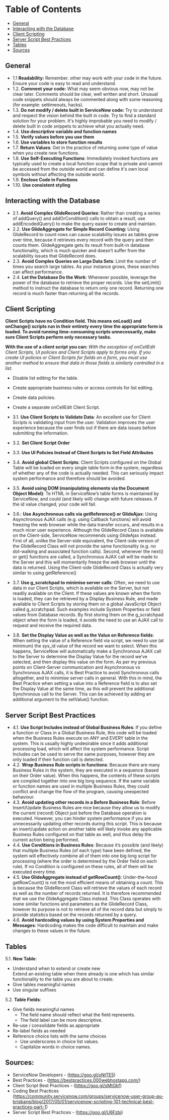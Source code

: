 # Table of Contents

- [General](#general)
- [Interacting with the Database](#interacting-with-the-database)
- [Client Scripting](#client-scripting)
- [Server Script Best Practices](#server-script-best-practices)
- [Tables](#tables)
- [Sources](#sources)

## General

* 1.1 **Readability:** Remember. other may work with your code in the future. Ensure your code is easy to read and understand. 
* 1.2. **Comment your code:** What may seem obvious now, may not be clear later. Comments should be clear, well written and short. Unusual code snippets should always be commented along with some reasoning (for example: settimeouts, hacks).
* 1.3. **Do not modify / delete built in ServiceNow code:** Try to understand and respect the vision behind the built in code. Try to find a standard solution for your problem. It's highly improbable you need to modify / delete built in code snippets to achieve what you actually need.
* 1.4. **Use descriptive variable and function names**
* 1.5. **Verify values before you use them**
* 1.6. **Use variables to store function results**
* 1.7. **Return Values**: Get in the practice of returning some type of value when you create new functions.
* 1.8. **Use Self-Executing Functions**: Immediately invoked functions are typically used to create a local function scope that is private and cannot be accessed from the outside world and can define it's own local symbols without affecting the outside world.
* 1.9. **Enclose Code in Functions**
* 1.10. **Use consistent styling**

## Interacting with the Database

* 2.1. **Avoid Complex GlideRecord Queries**: Rather than creating a series of addQuery() and addOrCondition() calls to obtain a result, use addEncodedQuery() to make the query easier to create and maintain.
* 2.2. **Use GlideAggregate for Simple Record Counting:** Using GlideRecord to count rows can cause scalability issues as tables grow over time, because it retrieves every record with the query and then counts them. GlideAggregate gets its result from built-in database functionality, which is much quicker and doesn’t suffer from the scalability issues that GlideRecord does.
* 2.3. **Avoid Complex Queries on Large Data Sets**: Limit the number of times you search large tables. As your instance grows, these searches can affect performance.
* 2.4. **Let the Database Do the Work**: Whenever possible, leverage the power of the database to retrieve the proper records. Use the setLimit() method to instruct the database to return only one record. Returning one record is much faster than returning all the records.

## Client Scripting

**Client Scripts have no Condition field. This means onLoad() and onChange() scripts run in their entirety every time the appropriate form is loaded. To avoid running time-consuming scripts unnecessarily, make sure Client Scripts perform only necessary tasks.**

**With the use of a client script you can:**
*With the exception of onCellEdit Client Scripts, UI policies and Client Scripts apply to forms only. If you create UI policies or Client Scripts for fields on a form, you must use another method to ensure that data in those fields is similarly controlled in a list.*

* Disable list editing for the table.
* Create appropriate business rules or access controls for list editing.
* Create data policies.
* Create a separate onCellEdit Client Script.

* 3.1. **Use Client Scripts to Validate Data**: An excellent use for Client Scripts is validating input from the user. Validation improves the user experience because the user finds out if there are data issues before submitting the information. 
* 3.2. **Set Client Script Order**
* 3.3. **Use UI Policies Instead of Client Scripts to Set Field Attributes**
* 3.4. **Avoid global Client Scripts**: Client Scripts configured on the Global Table will be loaded on every single table form in the system, regardless of whether any of the code is actually needed. This can seriously impact system performance and therefore should be avoided. 
* 3.5. **Avoid using DOM (manipulating elements via the Document Object Model)**: Te HTML in ServiceNow’s table forms is maintained by ServiceNow, and could (and likely will) change with future releases. If the id value changed, your code will fail.
* 3.6.: **Use Asynchronous calls via getReference() or GlideAjax**: Using Asynchronous AJAX calls (e.g. using Callback functions) will avoid freezing the web browser while the data transfer occurs, and results in a much nicer user experience.
Although the GlideRecord Class is available on the Client-side, ServiceNow recommends using GlideAjax instead. First of all, unlike the Server-side equivalent, the Client-side version of the GlideRecord Class will not provide the same functionality (e.g. no dot-walking and associated function calls). Second, whenever the next() or get() functions are called, a Synchronous AJAX call will be made to the Server and this will momentarily freeze the web browser until the data is returned. Using the Client-side GlideRecord Class is actually very similar to using getReference()
* 3.7. **Use g_scratchpad to minimise server calls**: Often, we need to use data in our Client Scripts, which is available on the Server, but not readily available on the Client. If these values are known when the form is loaded, they can be retrieved by a Display Business Rule, and made available to Client Scripts by storing them on a global JavaScript Object called g_scratchpad. Such examples include System Properties or field values from Database records. By first storing them on the g_scratchpad object when the form is loaded, it avoids the need to use an AJAX call to request and receive the required data.
* 3.8. **Set the Display Value as well as the Value on Reference fields**: When setting the value of a Reference field via script, we need to use (at minimum) the sys_id value of the record we want to select. When this happens, ServiceNow will automatically make a Synchronous AJAX call to the Server to determine the Display Value for the record we’ve selected, and then display this value on the form. As per my previous points on Client-Server communication and Asynchronous vs Synchronous AJAX calls, it is Best Practice to avoid Synchronous calls altogether, and to minimise server calls in general. With this in mind, the Best Practice when setting a value into a Reference field is to also set the Display Value at the same time, as this will prevent the additional Synchronous call to the Server. This can be achieved by adding an additional argument to the setValue() function. 

## Server Script Best Practices

* 4.1. **Use Script Includes instead of Global Business Rules**: If you define a function or Class in a Global Business Rule, this code will be loaded when the Business Rules execute on ANY and EVERY table in the system. This is usually highly undesirable since it adds additional processing load, which will affect the system performance. Script Includes can be used to serve the same purposes, however they are only loaded if their function call is detected. 
* 4.2. **Wrap Business Rule scripts in functions**: Because there are many Business Rules in the system, they are executed in a sequence (based on their Order value). When this happens, the contents of these scripts are compiled together into one big long sequence. If the same variable or function names are used in multiple Business Rules, they could conflict and change the flow of the program, causing unexpected behaviour.
* 4.3. **Avoid updating other records in a Before Business Rule**: Before Insert/Update Business Rules are nice because they allow us to modify the current (record) Object just before the Database operation is executed. However, you can hinder system performance if you are unnecessarily updating other records during this script. This is because an insert/update action on another table will likely invoke any applicable Business Rules configured on that table as well, and thus delay the current action being performed.
* 4.4. **Use Conditions in Business Rules**: Because it’s possible (and likely) that multiple Business Rules (of each type) have been defined, the system will effectively combine all of them into one big long script for processing (where the order is determined by the Order field on each rule). If no Condition is configured on these rules, all of them will be executed every time.
* 4.5. **Use GlideAggregate instead of getRowCount()**: Under-the-hood getRowCount() is not the most efficient means of obtaining a count. This is because the GlideRecord Class will retrieve the values of each record as well as the number of records returned. It is therefore recommended that we use the GlideAggregate Class instead. This Class operates with some similar functions and parameters as the GlideRecord Class, however its purpose is not to retrieve all of the record data but simply to provide statistics based on the records returned by a query.
*  4.6. **Avoid hardcoding values by using System Properties and Messages**: Hardcoding makes the code difficult to maintain and make changes to these values in the future.

## Tables
5.1. **New Table**:
* Understand when to extend or create new  
Extend an existing table when there already is one which has similar functionality to the table you are about to create.
* Give tables meaningful names
* Use singular suffixes

5.2. **Table Fields**:
* Give fields meaningful names  
    * The field name should reflect what the field represents.
    * The field label can be more descriptive.
* Re-use / consolidate fields as appropriate
* Re-label fields as needed
* Reference choice lists with the same choices  
    * Use underscores in choice list values.
    * Capitalize words in choice names.




## Sources: 
* ServiceNow Developers -  (https://goo.gl/oNtTE5)
* Best Practices - (https://bestpractices.000webhostapp.com/)
* Client Script Best Practices - (https://goo.gl/sMtGkf)
* Coding Best Practices (https://community.servicenow.com/groups/servicenow-user-group-au-brisbane/blog/2017/05/01/servicenow-scripting-101-technical-best-practices-part-1)
* Server Script Best Practices - (https://goo.gl/U6Fzbi)





